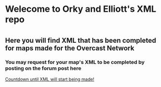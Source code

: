 <html>
<h1>Welecome to Orky and Elliott's XML repo<h1>
<h2>Here you will find XML that has been completed for maps made for the Overcast Network</h2>

<h3>You may request for your map's XML to be completed by posting on the forum post here</h3>

<a href="http://www.timeanddate.com/countdown/generic?iso=20140615T00&p0=136&msg=OCN-XML+Opening%21&csz=1">Countdown until XML will start being made!</a>
</html>
